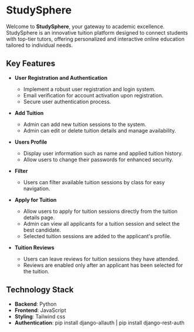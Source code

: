 # StudySphere

Welcome to **StudySphere**, your gateway to academic excellence. StudySphere is an innovative tuition platform designed to connect students with top-tier tutors, offering personalized and interactive online education tailored to individual needs.

## Key Features

- **User Registration and Authentication**
  - Implement a robust user registration and login system.
  - Email verification for account activation upon registration.
  - Secure user authentication process.

- **Add Tuition**
  - Admin can add new tuition sessions to the system.
  - Admin can edit or delete tuition details and manage availability.

- **Users Profile**
  - Display user information such as name and applied tuition history.
  - Allow users to change their passwords for enhanced security.

- **Filter**
  - Users can filter available tuition sessions by class for easy navigation.

- **Apply for Tuition**
  - Allow users to apply for tuition sessions directly from the tuition details page.
  - Admin can view all applicants for a tuition session and select the best candidate.
  - Selected tuition sessions are added to the applicant's profile.

- **Tuition Reviews**
  - Users can leave reviews for tuition sessions they have attended.
  - Reviews are enabled only after an applicant has been selected for the tuition.

## Technology Stack

- **Backend**: Python
- **Frontend**: JavaScript
- **Styling**: Tailwind css
- **Authentication**: pip install django-allauth | pip install django-rest-auth